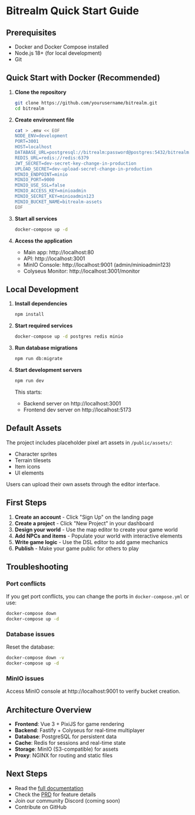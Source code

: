 # Bitrealm Quick Start Guide

## Prerequisites

- Docker and Docker Compose installed
- Node.js 18+ (for local development)
- Git

## Quick Start with Docker (Recommended)

1. **Clone the repository**
   ```bash
   git clone https://github.com/yourusername/bitrealm.git
   cd bitrealm
   ```

2. **Create environment file**
   ```bash
   cat > .env << EOF
   NODE_ENV=development
   PORT=3001
   HOST=localhost
   DATABASE_URL=postgresql://bitrealm:password@postgres:5432/bitrealm
   REDIS_URL=redis://redis:6379
   JWT_SECRET=dev-secret-key-change-in-production
   UPLOAD_SECRET=dev-upload-secret-change-in-production
   MINIO_ENDPOINT=minio
   MINIO_PORT=9000
   MINIO_USE_SSL=false
   MINIO_ACCESS_KEY=minioadmin
   MINIO_SECRET_KEY=minioadmin123
   MINIO_BUCKET_NAME=bitrealm-assets
   EOF
   ```

3. **Start all services**
   ```bash
   docker-compose up -d
   ```

4. **Access the application**
   - Main app: http://localhost:80
   - API: http://localhost:3001
   - MinIO Console: http://localhost:9001 (admin/minioadmin123)
   - Colyseus Monitor: http://localhost:3001/monitor

## Local Development

1. **Install dependencies**
   ```bash
   npm install
   ```

2. **Start required services**
   ```bash
   docker-compose up -d postgres redis minio
   ```

3. **Run database migrations**
   ```bash
   npm run db:migrate
   ```

4. **Start development servers**
   ```bash
   npm run dev
   ```

   This starts:
   - Backend server on http://localhost:3001
   - Frontend dev server on http://localhost:5173

## Default Assets

The project includes placeholder pixel art assets in `/public/assets/`:
- Character sprites
- Terrain tilesets
- Item icons
- UI elements

Users can upload their own assets through the editor interface.

## First Steps

1. **Create an account** - Click "Sign Up" on the landing page
2. **Create a project** - Click "New Project" in your dashboard
3. **Design your world** - Use the map editor to create your game world
4. **Add NPCs and items** - Populate your world with interactive elements
5. **Write game logic** - Use the DSL editor to add game mechanics
6. **Publish** - Make your game public for others to play

## Troubleshooting

### Port conflicts
If you get port conflicts, you can change the ports in `docker-compose.yml` or use:
```bash
docker-compose down
docker-compose up -d
```

### Database issues
Reset the database:
```bash
docker-compose down -v
docker-compose up -d
```

### MinIO issues
Access MinIO console at http://localhost:9001 to verify bucket creation.

## Architecture Overview

- **Frontend**: Vue 3 + PixiJS for game rendering
- **Backend**: Fastify + Colyseus for real-time multiplayer
- **Database**: PostgreSQL for persistent data
- **Cache**: Redis for sessions and real-time state
- **Storage**: MinIO (S3-compatible) for assets
- **Proxy**: NGINX for routing and static files

## Next Steps

- Read the [full documentation](./README.md)
- Check the [PRD](./Bitrealm_PRD_v2.md) for feature details
- Join our community Discord (coming soon)
- Contribute on GitHub 